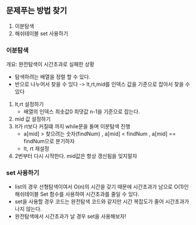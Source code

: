## 문제푸는 방법 찾기
1. 이분탐색
2. 해쉬테이블 set 사용하기

### 이분탐색
개요: 완전탐색이 시간초과로 실패한 상황
- 탐색하려는 배열을 정렬 할 수 있다.
- 반으로 나누어서 찾을 수 있다 -> lt,rt,mid를 인덱스 값을 기준으로 잡아서 찾을 수 있다
1. lt,rt 설정하기
    - 배열의 인덱스 최솟값0 최댓값 n-1을 기준으로 잡는다.
2. mid 값 설정하기
3. lt가 rt보다 커질떄 까지 while문을 돌며 이분탐색 진행
    - a[mid] > 찾으려는 숫자(findNum) , a[mid] < findNum , a[mid] == findNum으로 분기하자
    - lt, rt 재설정
4. 2번부터 다시 시작한다. mid값은 항상 갱신됨을 잊지말자

### set 사용하기
- list의 경우 선형탐색이여서 O(n)의 시간을 갖기 때문에 시간초과가 남으로 O(1)인 해쉬테이블 Set 함수를 사용하여 시간초과를 줄일 수 있다.
- set을 사용할 경우 코드는 완전탐색 코드와 같지만 시간 복잡도가 줄어 시간초과가 나지 않는다.
- 완전탐색에서 시간초과가 날 경우 set을 사용해보자!